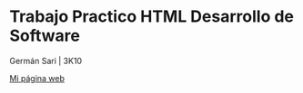 # Trabajo Practico HTML Desarrollo de Software 
Germán Sari | 3K10

[Mi página web](https://GerSari.github.io/Tecnologías-de-Front-End/)


